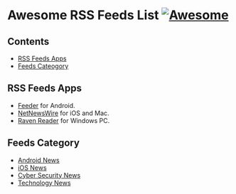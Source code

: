# Awesome RSS Feeds List [![Awesome](https://cdn.rawgit.com/sindresorhus/awesome/d7305f38d29fed78fa85652e3a63e154dd8e8829/media/badge.svg)](https://github.com/himanshuchandola/awesome-rss)

## Contents
- [RSS Feeds Apps](#rss-feeds-apps)
- [Feeds Cateogory](#feeds-category)

## RSS Feeds Apps
- [Feeder](https://f-droid.org/en/packages/com.nononsenseapps.feeder/) for Android.
- [NetNewsWire](https://github.com/Ranchero-Software/NetNewsWire) for iOS and Mac.
- [Raven Reader](https://github.com/hello-efficiency-inc/raven-reader) for Windows PC.

## Feeds Category
- [Android News](https://github.com/himanshuchandola/awesome-rss/blob/main/OPML%20Files/Android%20News/android.opml)
- [iOS News](https://github.com/himanshuchandola/awesome-rss/blob/main/OPML%20Files/iOS%20News/iOS.opml)
- [Cyber Security News](https://github.com/himanshuchandola/awesome-rss/blob/main/OPML%20Files/Cyber%20Security%20News/cybersecurity.opml)
- [Technology News](https://github.com/himanshuchandola/awesome-rss/blob/main/OPML%20Files/Technology/technology.opml)

